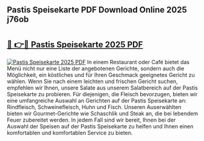 ## Pastis Speisekarte PDF Download Online 2025 j76ob

# <h2><a href="http://gc5yssu.nevu.top/?p=Pastis+Speisekarte">🔗 👉🔴 Pastis Speisekarte 2025 PDF</a></h2>

[![Pastis Speisekarte 2025 PDF](https://i.imgur.com/dBaPXMq.png)](http://gc5yssu.nevu.top/?p=Pastis+Speisekarte)
In einem Restaurant oder Café bietet das Menü nicht nur eine Liste der angebotenen Gerichte, sondern auch die Möglichkeit, ein köstliches und für Ihren Geschmack geeignetes Gericht zu wählen. Wenn Sie nach einem leichten und frischen Gericht suchen, empfehlen wir Ihnen, unsere Salate aus unserem Salatbereich auf der Pastis Speisekarte zu probieren. Für diejenigen, die Fleisch bevorzugen, bieten wir eine umfangreiche Auswahl an Gerichten auf der Pastis Speisekarte an: Rindfleisch, Schweinefleisch, Huhn und Fisch. Unseren Auserwählten bieten wir Gourmet-Gerichte wie Schaschlik und Steak an, die bei lebendem Feuer zubereitet werden. In jedem Fall sind wir bereit, Ihnen bei der Auswahl der Speisen auf der Pastis Speisekarte zu helfen und Ihnen einen komfortablen und komfortablen Service zu bieten.
